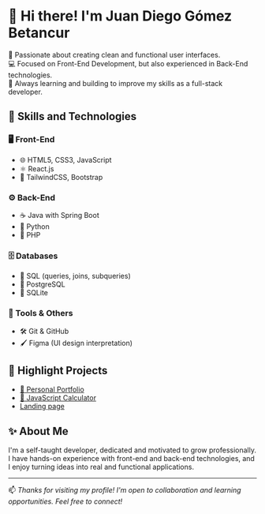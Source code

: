 # 👋 Hi there! I'm Juan Diego Gómez Betancur

🎨 Passionate about creating clean and functional user interfaces.  
💻 Focused on Front-End Development, but also experienced in Back-End technologies.  
🚀 Always learning and building to improve my skills as a full-stack developer.

## 🧠 Skills and Technologies

### 🖥️ Front-End
- 🌐 HTML5, CSS3, JavaScript
- ⚛️ React.js
- 🎨 TailwindCSS, Bootstrap

### ⚙️ Back-End
- ☕ Java with Spring Boot
- 🐍 Python
- 🐘 PHP

### 🗄️ Databases
- 📘 SQL (queries, joins, subqueries)
- 🐘 PostgreSQL
- 🔹 SQLite

### 📁 Tools & Others
- 🛠️ Git & GitHub
- 🖌️ Figma (UI design interpretation)

## 📌 Highlight Projects

- [🎨 Personal Portfolio](https://github.com/Juandiego341/portafolio)
- [🧮 JavaScript Calculator](https://github.com/Juandiego341/Calculadora)
- [Landing page](https://landing-page-juan-diego-gomez-betancu.netlify.app/)

## ✨ About Me

I'm a self-taught developer, dedicated and motivated to grow professionally. I have hands-on experience with front-end and back-end technologies, and I enjoy turning ideas into real and functional applications.

---

📫 *Thanks for visiting my profile! I'm open to collaboration and learning opportunities. Feel free to connect!*
